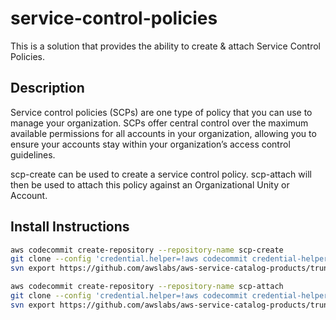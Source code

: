 # service-control-policies
This is a solution that provides the ability to create & attach Service Control Policies.

## Description
Service control policies (SCPs) are one type of policy that you can use to manage your organization. SCPs offer central control over the maximum available permissions for all accounts in your organization, allowing you to ensure your accounts stay within your organization’s access control guidelines.
 
scp-create can be used to create a service control policy. scp-attach will then be used to attach this policy against an Organizational Unity or Account.

## Install Instructions

```bash
aws codecommit create-repository --repository-name scp-create
git clone --config 'credential.helper=!aws codecommit credential-helper $@' --config 'credential.UseHttpPath=true' https://git-codecommit.eu-west-1.amazonaws.com/v1/repos/scp-create
svn export https://github.com/awslabs/aws-service-catalog-products/trunk/service-control-policies/scp-create/v1 scp-create --force

aws codecommit create-repository --repository-name scp-attach
git clone --config 'credential.helper=!aws codecommit credential-helper $@' --config 'credential.UseHttpPath=true' https://git-codecommit.eu-west-1.amazonaws.com/v1/repos/scp-attach
svn export https://github.com/awslabs/aws-service-catalog-products/trunk/service-control-policies/scp-attach/v1 scp-attach --force
```

